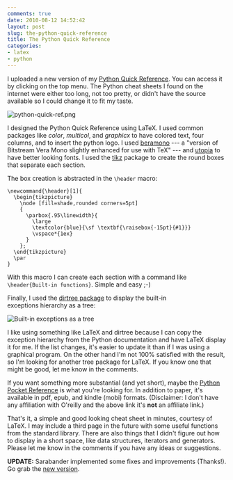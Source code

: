 ```yaml
---
comments: true
date: 2010-08-12 14:52:42
layout: post
slug: the-python-quick-reference
title: The Python Quick Reference
categories:
- latex
- python
---
```


I uploaded a new version of my [Python Quick Reference]. You can
access it by clicking on the top menu. The Python cheat sheets I found
on the internet were either too long, not too pretty, or didn't have
the source available so I could change it to fit my taste.

<!-- more -->

![python-quick-ref.png](/images/2010/08/python-quick-ref.png)

I designed the Python Quick Reference using LaTeX. I used common
packages like _color_, _multicol_, and _graphicx_ to have colored
text, four columns, and to insert the python logo. I used [beramono]
--- a "version of Bitstream Vera Mono slightly enhanced for use with
TeX" --- and [utopia] to have better looking fonts. I used the [tikz]
package to create the round boxes that separate each section.

The box creation is abstracted in the `\header` macro:

    \newcommand{\header}[1]{
      \begin{tikzpicture}
        \node [fill=shade,rounded corners=5pt]
        {
          \parbox{.95\linewidth}{
            \large
            \textcolor{blue}{\sf \textbf{\raisebox{-15pt}{#1}}}
            \vspace*{1ex}
          }
        };
      \end{tikzpicture}
      \par
    }

With this macro I can create each section with a command like
`\header{Built-in functions}`. Simple and easy ;-)

Finally, I used the [dirtree package] to display the built-in
exceptions hierarchy as a tree:

![Built-in exceptions as a tree](/images/2010/08/ex-built-in-exceptions.png)

I like using something like LaTeX and dirtree because I can copy the
exception hierarchy from the Python documentation and have LaTeX
display it for me. If the list changes, it's easier to update it than
if I was using a graphical program. On the other hand I'm not 100%
satisfied with the result, so I'm looking for another tree package for
LaTeX. If you know one that might be good, let me know in the
comments.

If you want something more substantial (and yet short), maybe the
[Python Pocket Reference] is what you're looking for. In addition to
paper, it's available in pdf, epub, and kindle (mobi) formats.
(Disclaimer: I don't have any affiliation with O'reilly and the above
link it's **not** an affiliate link.)

That's it, a simple and good looking cheat sheet in minutes, courtesy
of LaTeX. I may include a third page in the future with some useful
functions from the standard library. There are also things that I
didn't figure out how to display in a short space, like data
structures, iterators and generators. Please let me know in the
comments if you have any ideas or suggestions.

**UPDATE:** Sarabander implemented some fixes and improvements
(Thanks!). Go grab the [new version].

<!-- Links -->

[Python Quick Reference]: /pages/python-quick-reference/
[beramono]: http://www.tug.dk/FontCatalogue/beramono/
[utopia]: http://www.tug.dk/FontCatalogue/utopia/
[tikz]: http://www.texample.net/tikz/
[dirtree package]: http://www.ctan.org/tex-archive/macros/generic/dirtree/
[Python Pocket Reference]: http://oreilly.com/catalog/9780596158095
[new version]: https://github.com/downloads/kroger/python-quick-ref/python-quick-ref.pdf
